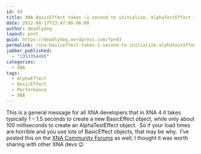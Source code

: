 ```yaml
---
id: 93
title: XNA BasicEffect takes ~1 second to initialize, AlphaTestEffect ~0.1
date: 2012-08-17T13:47:00-06:00
author: deadlydog
layout: post
guid: https://deadlydog.wordpress.com/?p=93
permalink: /xna-basiceffect-takes-1-second-to-initialize-alphatesteffect-0-1/
jabber_published:
  - "1353354495"
categories:
  - XNA
tags:
  - AlphaEffect
  - BasicEffect
  - Performance
  - XNA
---
```

This is a general message for all XNA developers that in XNA 4 it takes typically 1 – 1.5 seconds to create a new BasicEffect object, while only about 100 milliseconds to create an AlphaTestEffect object.&#160; So if your load times are horrible and you use lots of BasicEffect objects, that may be why.&#160; I’ve posted this on the [XNA Community Forums](http://xboxforums.create.msdn.com/forums/p/107905/635257.aspx#635257) as well; I thought it was worth sharing with other XNA devs 😉